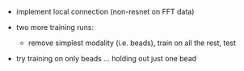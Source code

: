 <!-- - make better logs wandb -->
<!-- - hold certain samples out entirely from training -->

- implement local connection (non-resnet on FFT data)

- two more training runs:
    - remove simplest modality (i.e. beads), train on all the rest, test
    <!-- - hold out the hardest ... (i.e. blurry shit) -->


- try training on only beads ... holding out just one bead 